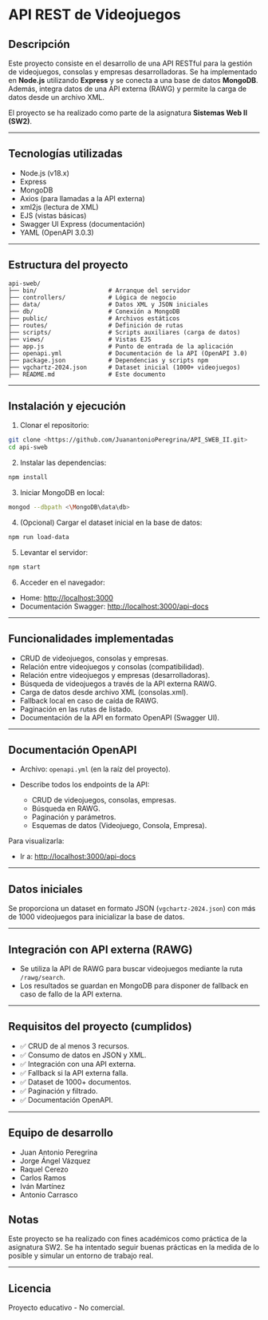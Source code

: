 # API REST de Videojuegos

## Descripción

Este proyecto consiste en el desarrollo de una API RESTful para la gestión de videojuegos, consolas y empresas desarrolladoras. Se ha implementado en **Node.js** utilizando **Express** y se conecta a una base de datos **MongoDB**. Además, integra datos de una API externa (RAWG) y permite la carga de datos desde un archivo XML.

El proyecto se ha realizado como parte de la asignatura **Sistemas Web II (SW2)**.

---

## Tecnologías utilizadas

* Node.js (v18.x)
* Express
* MongoDB
* Axios (para llamadas a la API externa)
* xml2js (lectura de XML)
* EJS (vistas básicas)
* Swagger UI Express (documentación)
* YAML (OpenAPI 3.0.3)

---


## Estructura del proyecto

```
api-sweb/
├── bin/                    # Arranque del servidor
├── controllers/            # Lógica de negocio
├── data/                   # Datos XML y JSON iniciales
├── db/                     # Conexión a MongoDB
├── public/                 # Archivos estáticos
├── routes/                 # Definición de rutas
├── scripts/                # Scripts auxiliares (carga de datos)
├── views/                  # Vistas EJS
├── app.js                  # Punto de entrada de la aplicación
├── openapi.yml             # Documentación de la API (OpenAPI 3.0)
├── package.json            # Dependencias y scripts npm
├── vgchartz-2024.json      # Dataset inicial (1000+ videojuegos)
├── README.md               # Este documento
```

---

## Instalación y ejecución

1. Clonar el repositorio:

```bash
git clone <https://github.com/JuanantonioPeregrina/API_SWEB_II.git>
cd api-sweb
```

2. Instalar las dependencias:

```bash
npm install
```

3. Iniciar MongoDB en local:

```bash
mongod --dbpath <\MongoDB\data\db>
```

4. (Opcional) Cargar el dataset inicial en la base de datos:

```bash
npm run load-data
```

5. Levantar el servidor:

```bash
npm start
```

6. Acceder en el navegador:

* Home: [http://localhost:3000](http://localhost:3000)
* Documentación Swagger: [http://localhost:3000/api-docs](http://localhost:3000/api-docs)

---

## Funcionalidades implementadas

* CRUD de videojuegos, consolas y empresas.
* Relación entre videojuegos y consolas (compatibilidad).
* Relación entre videojuegos y empresas (desarrolladoras).
* Búsqueda de videojuegos a través de la API externa RAWG.
* Carga de datos desde archivo XML (consolas.xml).
* Fallback local en caso de caída de RAWG.
* Paginación en las rutas de listado.
* Documentación de la API en formato OpenAPI (Swagger UI).

---

## Documentación OpenAPI

* Archivo: `openapi.yml` (en la raíz del proyecto).
* Describe todos los endpoints de la API:

  * CRUD de videojuegos, consolas, empresas.
  * Búsqueda en RAWG.
  * Paginación y parámetros.
  * Esquemas de datos (Videojuego, Consola, Empresa).

Para visualizarla:

* Ir a: [http://localhost:3000/api-docs](http://localhost:3000/api-docs)

---

## Datos iniciales

Se proporciona un dataset en formato JSON (`vgchartz-2024.json`) con más de 1000 videojuegos para inicializar la base de datos.

---

## Integración con API externa (RAWG)

* Se utiliza la API de RAWG para buscar videojuegos mediante la ruta `/rawg/search`.
* Los resultados se guardan en MongoDB para disponer de fallback en caso de fallo de la API externa.

---

## Requisitos del proyecto (cumplidos)

* ✅ CRUD de al menos 3 recursos.
* ✅ Consumo de datos en JSON y XML.
* ✅ Integración con una API externa.
* ✅ Fallback si la API externa falla.
* ✅ Dataset de 1000+ documentos.
* ✅ Paginación y filtrado.
* ✅ Documentación OpenAPI.

---

## Equipo de desarrollo

* Juan Antonio Peregrina 
* Jorge Ángel Vázquez 
* Raquel Cerezo 
* Carlos Ramos
* Iván Martínez
* Antonio Carrasco



## Notas

Este proyecto se ha realizado con fines académicos como práctica de la asignatura SW2. Se ha intentado seguir buenas prácticas en la medida de lo posible y simular un entorno de trabajo real.

---

## Licencia

Proyecto educativo - No comercial.


